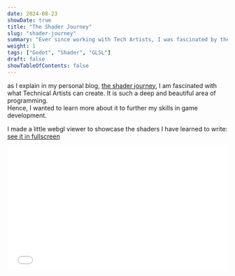 ```yaml
---
date: 2024-08-23
showDate: true
title: "The Shader Journey"
slug: "shader-journey"
summary: "Ever since working with Tech Artists, I was fascinated by their work. I have been reading books and writing shaders to further my skills in game development."
weight: 1
tags: ["Godot", "Shader", "GLSL"]
draft: false
showTableOfContents: false
---
```


as I explain in my personal blog, [the shader journey](https://notes.tiago.dev/post/projects/shader-journey/), I am fascinated with what Technical Artists can create. It is such a deep and beautiful area of programming.  
Hence, I wanted to learn more about it to further my skills in game development.  

I made a little webgl viewer to showcase the shaders I have learned to write:  
<a href="/shader-journey-frame/index.html">see it in fullscreen</a>  
<div style="display: flex; justify-content: center;">
    <div style="width: 100%; position: relative; padding-top: 56.25%;"> <!-- 16:9 aspect ratio -->
        <iframe src="/shader-journey-frame/index.html" title="The Shader Journey" style="position: absolute; top: 0; left: 0; width: 100%; height: 100%; border: 0;"></iframe>
    </div>
</div>